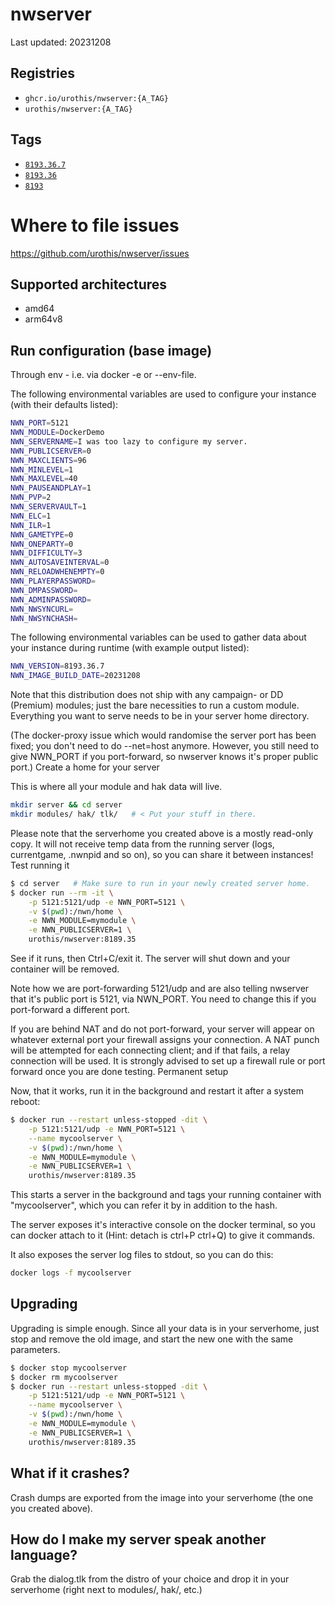 # <b>nwserver</b>

Last updated: 20231208

## Registries

- `ghcr.io/urothis/nwserver:{A_TAG}`
- `urothis/nwserver:{A_TAG}`

## Tags

- [`8193.36.7`](https://hub.docker.com/repository/docker/urothis/nwserver/tags)
- [`8193.36`](https://hub.docker.com/repository/docker/urothis/nwserver/tags/8193.36)
- [`8193`](https://hub.docker.com/repository/docker/urothis/nwserver/tags/8193)

# <b>Where to file issues</b>

<https://github.com/urothis/nwserver/issues>

## <b>Supported architectures</b>

- amd64
- arm64v8

## Run configuration (base image)

Through env - i.e. via docker -e or --env-file.

The following environmental variables are used to configure your instance (with their defaults listed):

```bash
NWN_PORT=5121
NWN_MODULE=DockerDemo
NWN_SERVERNAME=I was too lazy to configure my server.
NWN_PUBLICSERVER=0
NWN_MAXCLIENTS=96
NWN_MINLEVEL=1
NWN_MAXLEVEL=40
NWN_PAUSEANDPLAY=1
NWN_PVP=2
NWN_SERVERVAULT=1
NWN_ELC=1
NWN_ILR=1
NWN_GAMETYPE=0
NWN_ONEPARTY=0
NWN_DIFFICULTY=3
NWN_AUTOSAVEINTERVAL=0
NWN_RELOADWHENEMPTY=0
NWN_PLAYERPASSWORD=
NWN_DMPASSWORD=
NWN_ADMINPASSWORD=
NWN_NWSYNCURL=
NWN_NWSYNCHASH=
```

The following environmental variables can be used to gather data about your instance during runtime (with example output listed):

```bash
NWN_VERSION=8193.36.7
NWN_IMAGE_BUILD_DATE=20231208
```

Note that this distribution does not ship with any campaign- or DD (Premium) modules; just the bare necessities to run a custom module. Everything you want to serve needs to be in your server home directory.

(The docker-proxy issue which would randomise the server port has been fixed; you don't need to do --net=host anymore. However, you still need to give NWN_PORT if you port-forward, so nwserver knows it's proper public port.)
Create a home for your server

This is where all your module and hak data will live.

```bash
mkdir server && cd server
mkdir modules/ hak/ tlk/   # < Put your stuff in there.
```

Please note that the serverhome you created above is a mostly read-only copy. It will not receive temp data from the running server (logs, currentgame, .nwnpid and so on), so you can share it between instances!
Test running it

```bash
$ cd server   # Make sure to run in your newly created server home.
$ docker run --rm -it \
    -p 5121:5121/udp -e NWN_PORT=5121 \
    -v $(pwd):/nwn/home \
    -e NWN_MODULE=mymodule \
    -e NWN_PUBLICSERVER=1 \
    urothis/nwserver:8189.35
```

See if it runs, then Ctrl+C/exit it. The server will shut down and your container will be removed.

Note how we are port-forwarding 5121/udp and are also telling nwserver that it's public port is 5121, via NWN_PORT. You need to change this if you port-forward a different port.

If you are behind NAT and do not port-forward, your server will appear on whatever external port your firewall assigns your connection. A NAT punch will be attempted for each connecting client; and if that fails, a relay connection will be used. It is strongly advised to set up a firewall rule or port forward once you are done testing.
Permanent setup

Now, that it works, run it in the background and restart it after a system reboot:

```bash
$ docker run --restart unless-stopped -dit \
    -p 5121:5121/udp -e NWN_PORT=5121 \
    --name mycoolserver \
    -v $(pwd):/nwn/home \
    -e NWN_MODULE=mymodule \
    -e NWN_PUBLICSERVER=1 \
    urothis/nwserver:8189.35
```

This starts a server in the background and tags your running container with "mycoolserver", which you can refer it by in addition to the hash.

The server exposes it's interactive console on the docker terminal, so you can docker attach to it (Hint: detach is ctrl+P ctrl+Q) to give it commands.

It also exposes the server log files to stdout, so you can do this:

```bash
docker logs -f mycoolserver
```

## Upgrading

Upgrading is simple enough. Since all your data is in your serverhome, just stop and remove the old image, and start the new one with the same parameters.

```bash
$ docker stop mycoolserver
$ docker rm mycoolserver
$ docker run --restart unless-stopped -dit \
    -p 5121:5121/udp -e NWN_PORT=5121 \
    --name mycoolserver \
    -v $(pwd):/nwn/home \
    -e NWN_MODULE=mymodule \
    -e NWN_PUBLICSERVER=1 \
    urothis/nwserver:8189.35
```

## What if it crashes?

Crash dumps are exported from the image into your serverhome (the one you created above).

## How do I make my server speak another language?

Grab the dialog.tlk from the distro of your choice and drop it in your serverhome (right next to modules/, hak/, etc.)

